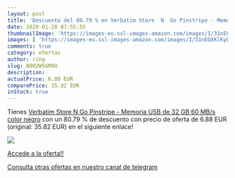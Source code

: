 ```yaml
---
layout: post
title: 'Descuento del 80.79 % en Verbatim Store  N  Go Pinstripe - Memori'
date: 2020-01-28 07:55:55
thumbnailImage: 'https://images-eu.ssl-images-amazon.com/images/I/31nEQXKlKyL._SL200_.jpg'
images: [ 'https://images-eu.ssl-images-amazon.com/images/I/31nEQXKlKyL._SL200_.jpg' ]
comments: true
category: ofertas
author: ring
slug: B002W5GM9O
description:
actualPrice: 6.88 EUR
comparePrice: 35.82 EUR
inStock: true
---
```


Tienes [Verbatim Store  N  Go Pinstripe - Memoria USB de 32 GB  60 MB/s   color negro](https://www.amazon.com/dp/B002W5GM9O/?tag=redken08-20) con un 80.79 % de descuento con precio de oferta de 6.88 EUR (original: 35.82 EUR) en el siguiente enlace!

[![](https://images-eu.ssl-images-amazon.com/images/I/31nEQXKlKyL._SL200_.jpg)](https://www.amazon.com/dp/B002W5GM9O/?tag=redken08-20)

[Accede a la oferta!!](https://www.amazon.com/dp/B002W5GM9O/?tag=redken08-20)

[Consulta otras ofertas en nuestro canal de telegram](https://t.me/s/ofertas25)
